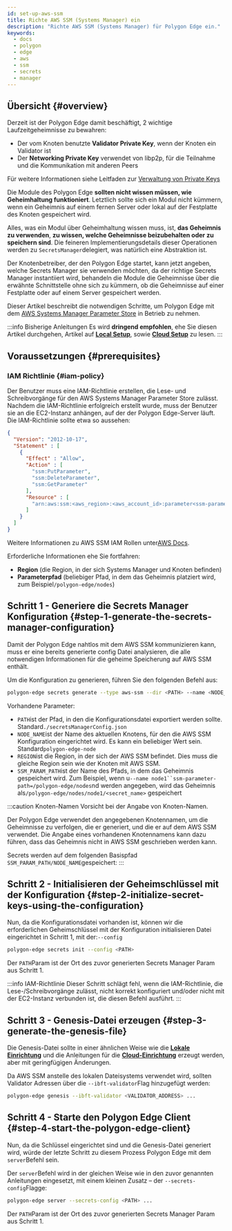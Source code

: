 ```yaml
---
id: set-up-aws-ssm
title: Richte AWS SSM (Systems Manager) ein
description: "Richte AWS SSM (Systems Manager) für Polygon Edge ein."
keywords:
  - docs
  - polygon
  - edge
  - aws
  - ssm
  - secrets
  - manager
---
```


## Übersicht {#overview}

Derzeit ist der Polygon Edge damit beschäftigt, 2 wichtige Laufzeitgeheimnisse zu bewahren:
* Der vom Knoten benutzte **Validator Private Key**, wenn der Knoten ein Validator ist
* Der **Networking Private Key** verwendet von libp2p, für die Teilnahme und die Kommunikation mit anderen Peers

Für weitere Informationen siehe Leitfaden zur [Verwaltung von Private Keys](/docs/edge/configuration/manage-private-keys)

Die Module des Polygon Edge **sollten nicht wissen müssen, wie Geheimhaltung funktioniert**. Letztlich sollte sich ein Modul nicht kümmern, wenn ein Geheimnis auf einem fernen Server oder lokal auf der Festplatte des Knoten gespeichert wird.

Alles, was ein Modul über Geheimhaltung wissen muss, ist, **das Geheimnis zu verwenden**, **zu wissen, welche Geheimnisse beizubehalten oder zu speichern sind**. Die feineren Implementierungsdetails dieser Operationen werden zu `SecretsManager`delegiert, was natürlich eine Abstraktion ist.

Der Knotenbetreiber, der den Polygon Edge startet, kann jetzt angeben, welche Secrets Manager sie verwenden möchten, da der richtige Secrets Manager instantiiert wird, behandeln die Module die Geheimnisse über die erwähnte Schnittstelle ohne sich zu kümmern, ob die Geheimnisse auf einer Festplatte oder auf einem Server gespeichert werden.

Dieser Artikel beschreibt die notwendigen Schritte, um Polygon Edge mit dem [AWS Systems Manager Parameter Store](https://docs.aws.amazon.com/systems-manager/latest/userguide/systems-manager-parameter-store.html) in Betrieb zu nehmen.

:::info Bisherige Anleitungen
Es wird **dringend empfohlen**, ehe Sie diesen Artikel durchgehen, Artikel auf [**Local Setup**](/docs/edge/get-started/set-up-ibft-locally), sowie [**Cloud Setup**](/docs/edge/get-started/set-up-ibft-on-the-cloud) zu lesen.
:::


## Voraussetzungen {#prerequisites}
### IAM Richtlinie {#iam-policy}
Der Benutzer muss eine IAM-Richtlinie erstellen, die Lese- und Schreibvorgänge für den AWS Systems Manager Parameter Store zulässt. Nachdem die IAM-Richtlinie erfolgreich erstellt wurde, muss der Benutzer sie an die EC2-Instanz anhängen, auf der der Polygon Edge-Server läuft. Die IAM-Richtlinie sollte etwa so aussehen:
```json
{
  "Version": "2012-10-17",
  "Statement" : [
    {
      "Effect" : "Allow",
      "Action" : [
        "ssm:PutParameter",
        "ssm:DeleteParameter",
        "ssm:GetParameter"
      ],
      "Resource" : [
        "arn:aws:ssm:<aws_region>:<aws_account_id>:parameter<ssm-parameter-path>*"
      ]
    }
  ]
}
```
Weitere Informationen zu AWS SSM IAM Rollen unter[AWS Docs](https://docs.aws.amazon.com/systems-manager/latest/userguide/setup-instance-profile.html).

Erforderliche Informationen ehe Sie fortfahren:
* **Region** (die Region, in der sich Systems Manager und Knoten befinden)
* **Parameterpfad** (beliebiger Pfad, in dem das Geheimnis platziert wird, zum Beispiel`/polygon-edge/nodes`)

## Schritt 1 - Generiere die Secrets Manager Konfiguration {#step-1-generate-the-secrets-manager-configuration}

Damit der Polygon Edge nahtlos mit dem AWS SSM kommunizieren kann, muss er eine bereits generierte config Datei analysieren, die alle notwendigen Informationen für die geheime Speicherung auf AWS SSM enthält.

Um die Konfiguration zu generieren, führen Sie den folgenden Befehl aus:

```bash
polygon-edge secrets generate --type aws-ssm --dir <PATH> --name <NODE_NAME> --extra region=<REGION>,ssm-parameter-path=<SSM_PARAM_PATH>
```

Vorhandene Parameter:
* `PATH`ist der Pfad, in den die Konfigurationsdatei exportiert werden sollte. Standard`./secretsManagerConfig.json`
* `NODE_NAME`ist der Name des aktuellen Knotens, für den die AWS SSM Konfiguration eingerichtet wird. Es kann ein beliebiger Wert sein. Standard`polygon-edge-node`
* `REGION`ist die Region, in der sich der AWS SSM befindet. Dies muss die gleiche Region sein wie der Knoten mit AWS SSM.
* `SSM_PARAM_PATH`ist der Name des Pfads, in dem das Geheimnis gespeichert wird. Zum Beispiel, wenn u`--name node1``ssm-parameter-path=/polygon-edge/nodes`nd werden angegeben, wird das Geheimnis als`/polygon-edge/nodes/node1/<secret_name>` gespeichert

:::caution Knoten-Namen
Vorsicht bei der Angabe von Knoten-Namen.

Der Polygon Edge verwendet den angegebenen Knotennamen, um die Geheimnisse zu verfolgen, die er generiert, und die er auf dem AWS SSM verwendet. Die Angabe eines vorhandenen Knotennamens kann dazu führen, dass das Geheimnis nicht in AWS SSM geschrieben werden kann.

Secrets werden auf dem folgenden Basispfad `SSM_PARAM_PATH/NODE_NAME`gespeichert:
:::

## Schritt 2 - Initialisieren der Geheimschlüssel mit der Konfiguration {#step-2-initialize-secret-keys-using-the-configuration}

Nun, da die Konfigurationsdatei vorhanden ist, können wir die erforderlichen Geheimschlüssel mit der Konfiguration initialisieren Datei eingerichtet in Schritt 1, mit der:`--config`

```bash
polygon-edge secrets init --config <PATH>
```

Der `PATH`Param ist der Ort des zuvor generierten Secrets Manager Param aus Schritt 1.

:::info IAM-Richtlinie
Dieser Schritt schlägt fehl, wenn die IAM-Richtlinie, die Lese-/Schreibvorgänge zulässt, nicht korrekt konfiguriert und/oder nicht mit der EC2-Instanz verbunden ist, die diesen Befehl ausführt.
:::

## Schritt 3 - Genesis-Datei erzeugen {#step-3-generate-the-genesis-file}

Die Genesis-Datei sollte in einer ähnlichen Weise wie die [**Lokale Einrichtung**](/docs/edge/get-started/set-up-ibft-locally) und die Anleitungen für die [**Cloud-Einrichtung**](/docs/edge/get-started/set-up-ibft-on-the-cloud) erzeugt werden, aber mit geringfügigen Änderungen.

Da AWS SSM anstelle des lokalen Dateisystems verwendet wird, sollten Validator Adressen über die `--ibft-validator`Flag hinzugefügt werden:
```bash
polygon-edge genesis --ibft-validator <VALIDATOR_ADDRESS> ...
```

## Schritt 4 - Starte den Polygon Edge Client {#step-4-start-the-polygon-edge-client}

Nun, da die Schlüssel eingerichtet sind und die Genesis-Datei generiert wird, würde der letzte Schritt zu diesem Prozess Polygon Edge mit dem `server`Befehl sein.

Der `server`Befehl wird in der gleichen Weise wie in den zuvor genannten Anleitungen eingesetzt, mit einem kleinen Zusatz – der `--secrets-config`Flagge:
```bash
polygon-edge server --secrets-config <PATH> ...
```

Der `PATH`Param ist der Ort des zuvor generierten Secrets Manager Param aus Schritt 1.